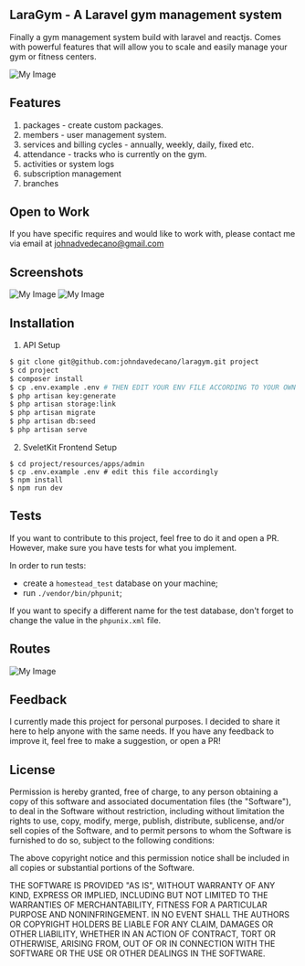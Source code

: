 ## LaraGym - A Laravel gym management system

Finally a gym management system build with laravel and reactjs. Comes with powerful features that will allow you to scale and easily manage your gym or fitness centers.

![My Image](https://raw.github.com/johndavedecano/PHPLaravelGymManagementSystem/main/screenshot.png)

## Features

1. packages - create custom packages.
2. members - user management system.
3. services and billing cycles - annually, weekly, daily, fixed etc.
4. attendance - tracks who is currently on the gym.
5. activities or system logs
6. subscription management
7. branches

## Open to Work

If you have specific requires and would like to work with, please contact me via email at johnadvedecano@gmail.com

## Screenshots

![My Image](https://raw.github.com/johndavedecano/PHPLaravelGymManagementSystem/main/profile.png)
![My Image](https://raw.github.com/johndavedecano/PHPLaravelGymManagementSystem/main/package.png)

## Installation

1. API Setup

```bash
$ git clone git@github.com:johndavedecano/laragym.git project
$ cd project
$ composer install
$ cp .env.example .env # THEN EDIT YOUR ENV FILE ACCORDING TO YOUR OWN SETTINGS.
$ php artisan key:generate
$ php artisan storage:link
$ php artisan migrate
$ php artisan db:seed
$ php artisan serve
```

2. SveletKit Frontend Setup

```base
$ cd project/resources/apps/admin
$ cp .env.example .env # edit this file accordingly
$ npm install
$ npm run dev
```

## Tests

If you want to contribute to this project, feel free to do it and open a PR. However, make sure you have tests for what you implement.

In order to run tests:

- create a `homestead_test` database on your machine;
- run `./vendor/bin/phpunit`;

If you want to specify a different name for the test database, don't forget to change the value in the `phpunix.xml` file.

## Routes

![My Image](https://raw.github.com/johndavedecano/PHPLaravelGymManagementSystem/main/routes.png)

## Feedback

I currently made this project for personal purposes. I decided to share it here to help anyone with the same needs. If you have any feedback to improve it, feel free to make a suggestion, or open a PR!

## License

Permission is hereby granted, free of charge, to any person obtaining a copy of this software and associated documentation files (the "Software"), to deal in the Software without restriction, including without limitation the rights to use, copy, modify, merge, publish, distribute, sublicense, and/or sell copies of the Software, and to permit persons to whom the Software is furnished to do so, subject to the following conditions:

The above copyright notice and this permission notice shall be included in all copies or substantial portions of the Software.

THE SOFTWARE IS PROVIDED "AS IS", WITHOUT WARRANTY OF ANY KIND, EXPRESS OR IMPLIED, INCLUDING BUT NOT LIMITED TO THE WARRANTIES OF MERCHANTABILITY, FITNESS FOR A PARTICULAR PURPOSE AND NONINFRINGEMENT. IN NO EVENT SHALL THE AUTHORS OR COPYRIGHT HOLDERS BE LIABLE FOR ANY CLAIM, DAMAGES OR OTHER LIABILITY, WHETHER IN AN ACTION OF CONTRACT, TORT OR OTHERWISE, ARISING FROM, OUT OF OR IN CONNECTION WITH THE SOFTWARE OR THE USE OR OTHER DEALINGS IN THE SOFTWARE.

